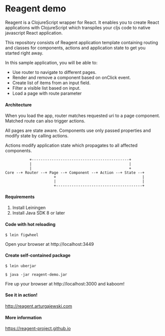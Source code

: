 # Reagent demo

Reagent is a ClojureScript wrapper for React. It enables you to create React applications with ClojureScript which
transpiles your cljs code to native javascript React application.

This repository consists of Reagent application template containing routing and classes for components, actions and application state to get you started right away.

In this sample application, you will be able to:

- Use router to navigate to different pages.
- Render and remove a component based on onClick event.
- Create list of items from an input field.
- Filter a visible list based on input.
- Load a page with route parameter

#### Architecture

When you load the app, router matches requested uri to a page component. Matched route can also trigger actions.

All pages are state aware. Components use only passed properties and modify state by calling actions. 

Actions modify application state which propagates to all affected components.


               +--------------------------------------------+
               |                                            |
               |                                            +
    Core --+ Router --+ Page --+ Component --+ Action --+ State --+ 
                          +                                       | 
                          |                                       | 
                          +---------------------------------------+


#### Requirements

1. Install Leiningen
2. Install Java SDK 8 or later

#### Code with hot reloading

    $ lein figwheel

Open your browser at http://localhost:3449

#### Create self-contained package

    $ lein uberjar
    
    $ java -jar reagent-demo.jar    

Fire up your browser at http://localhost:3000 and kaboom!

#### See it in action!

http://reagent.arturgajewski.com

#### More information

https://reagent-project.github.io
